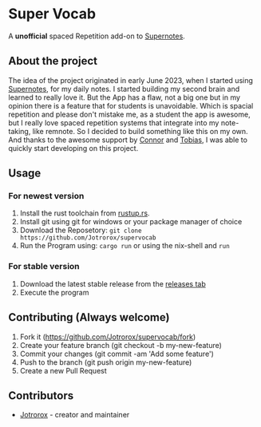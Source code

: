 # Super Vocab

A **unofficial** spaced Repetition add-on to [Supernotes](supernotes.app).

## About the project
The idea of the project originated in early June 2023,
when I started using [Supernotes](supernotes.app), for
my daily notes. I started building my second brain
and learned to really love it. But the App has a flaw, not
a big one but in my opinion there is a feature that for 
students is unavoidable. Which is spacial repetition and 
please don't mistake me, as a student the app is awesome,
but I really love spaced repetition systems that integrate
into my note-taking, like remnote. So I decided to build something
like this on my own. And thanks to the awesome support by 
[Connor](https://github.com/acnebs) and [Tobias](https://github.com/tobeagram), 
I was able to quickly start developing on this project.

## Usage

### For newest version
1. Install the rust toolchain from [rustup.rs](https://rustup.rs).
2. Install git using git for windows or your package manager of choice
3. Download the Reposetory: `git clone https://github.com/Jotrorox/supervocab`
6. Run the Program using: `cargo run` or using the nix-shell and `run`

### For stable version
1. Download the latest stable release from the [releases tab](https://github.com/Jotrorox/supervocab/releases)
3. Execute the program

## Contributing (Always welcome)

1. Fork it (https://github.com/Jotrorox/supervocab/fork)
2. Create your feature branch (git checkout -b my-new-feature)
3. Commit your changes (git commit -am 'Add some feature')
4. Push to the branch (git push origin my-new-feature)
5. Create a new Pull Request

## Contributors

- [Jotrorox](https://github.com/Jotrorox) - creator and maintainer
